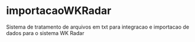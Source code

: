 # importacaoWKRadar
Sistema de tratamento de arquivos em txt para integracao e importacao de dados para o sistema WK Radar 
